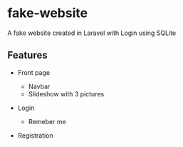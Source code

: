 # fake-website
A fake website created in Laravel with Login using SQLite

## Features
- Front page
  - Navbar
  - Slideshow with 3 pictures

- Login
  - Remeber me
  
- Registration
